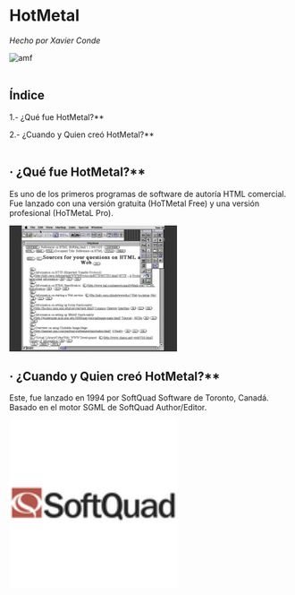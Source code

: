# HotMetal
*Hecho por Xavier Conde*

<img src=https://media.giphy.com/media/26tn33aiTi1jkl6H6/giphy.gif alt="amf" width="600"/>
<br />
<br />

## Índice

1.- ¿Qué fue HotMetal?**

2.- ¿Cuando y Quien creó HotMetal?**
<br />
<br />

## · ¿Qué fue HotMetal?**

Es uno de los primeros programas de software de autoría HTML comercial. Fue lanzado con una versión gratuita (HoTMetal Free) y una versión profesional (HoTMetaL Pro).

<img src=https://github.com/XaviiConde/SMX2-M8UF1A1-HistoriaWeb-1994-HotMetal-XaviConde/blob/main/_resize%20.jfif alt="amf" width="300"/>


## · ¿Cuando y Quien creó HotMetal?**

Este, fue lanzado en 1994 por SoftQuad Software de Toronto, Canadá. Basado en el motor SGML de SoftQuad Author/Editor.

<img src=https://github.com/XaviiConde/SMX2-M8UF1A1-HistoriaWeb-1994-HotMetal-XaviConde/blob/main/imagen_2022-09-27_094512586.png alt="amf" width="300"/>
